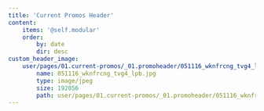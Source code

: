 ```yaml
---
title: 'Current Promos Header'
content:
    items: '@self.modular'
    order:
        by: date
        dir: desc
custom_header_image:
    user/pages/01.current-promos/_01.promoheader/051116_wknfrcng_tvg4_lpb.jpg:
        name: 051116_wknfrcng_tvg4_lpb.jpg
        type: image/jpeg
        size: 192056
        path: user/pages/01.current-promos/_01.promoheader/051116_wknfrcng_tvg4_lpb.jpg
---
```


